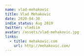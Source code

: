 ```yaml
---
name: vlad-mehakovic
title: Vlad Mehakovic
date: 2020-04-30
indie_status: Aug 2019
twitter: vladiim
avatar: /assets/vlad-mehakovic.jpg
links:
  - title: mehakovic.com
    url: http://mehakovic.com/   
---
```

